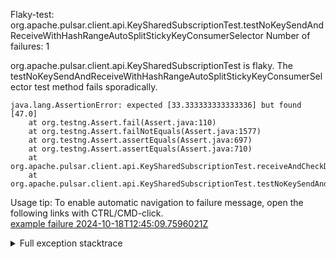         
Flaky-test: org.apache.pulsar.client.api.KeySharedSubscriptionTest.testNoKeySendAndReceiveWithHashRangeAutoSplitStickyKeyConsumerSelector
Number of failures: 1

org.apache.pulsar.client.api.KeySharedSubscriptionTest is flaky. The testNoKeySendAndReceiveWithHashRangeAutoSplitStickyKeyConsumerSelector test method fails sporadically.

```
java.lang.AssertionError: expected [33.333333333333336] but found [47.0]
	at org.testng.Assert.fail(Assert.java:110)
	at org.testng.Assert.failNotEquals(Assert.java:1577)
	at org.testng.Assert.assertEquals(Assert.java:697)
	at org.testng.Assert.assertEquals(Assert.java:710)
	at org.apache.pulsar.client.api.KeySharedSubscriptionTest.receiveAndCheckDistribution(KeySharedSubscriptionTest.java:1478)
	at org.apache.pulsar.client.api.KeySharedSubscriptionTest.testNoKeySendAndReceiveWithHashRangeAutoSplitStickyKeyConsumerSelector(KeySharedSubscriptionTest.java:400)
```

Usage tip: To enable automatic navigation to failure message, open the following links with CTRL/CMD-click.  
[example failure 2024-10-18T12:45:09.7596021Z](https://github.com/apache/pulsar/actions/runs/11403430423/job/31731049456#step:11:1687)  


<details>
<summary>Full exception stacktrace</summary>
<code><pre>
java.lang.AssertionError: expected [33.333333333333336] but found [47.0]
	at org.testng.Assert.fail(Assert.java:110)
	at org.testng.Assert.failNotEquals(Assert.java:1577)
	at org.testng.Assert.assertEquals(Assert.java:697)
	at org.testng.Assert.assertEquals(Assert.java:710)
	at org.apache.pulsar.client.api.KeySharedSubscriptionTest.receiveAndCheckDistribution(KeySharedSubscriptionTest.java:1478)
	at org.apache.pulsar.client.api.KeySharedSubscriptionTest.testNoKeySendAndReceiveWithHashRangeAutoSplitStickyKeyConsumerSelector(KeySharedSubscriptionTest.java:400)
	at java.base/jdk.internal.reflect.DirectMethodHandleAccessor.invoke(DirectMethodHandleAccessor.java:103)
	at java.base/java.lang.reflect.Method.invoke(Method.java:580)
	at org.testng.internal.invokers.MethodInvocationHelper.invokeMethod(MethodInvocationHelper.java:139)
	at org.testng.internal.invokers.InvokeMethodRunnable.runOne(InvokeMethodRunnable.java:47)
	at org.testng.internal.invokers.InvokeMethodRunnable.call(InvokeMethodRunnable.java:76)
	at org.testng.internal.invokers.InvokeMethodRunnable.call(InvokeMethodRunnable.java:11)
	at java.base/java.util.concurrent.FutureTask.run(FutureTask.java:317)
	at java.base/java.util.concurrent.ThreadPoolExecutor.runWorker(ThreadPoolExecutor.java:1144)
	at java.base/java.util.concurrent.ThreadPoolExecutor$Worker.run(ThreadPoolExecutor.java:642)
	at java.base/java.lang.Thread.run(Thread.java:1583)

</pre></code>
</details>

